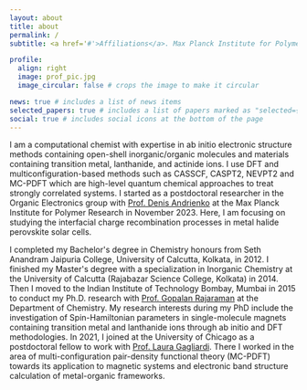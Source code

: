 ```yaml
---
layout: about
title: about
permalink: /
subtitle: <a href='#'>Affiliations</a>. Max Planck Institute for Polymer Research

profile:
  align: right
  image: prof_pic.jpg
  image_circular: false # crops the image to make it circular

news: true # includes a list of news items
selected_papers: true # includes a list of papers marked as "selected={true}"
social: true # includes social icons at the bottom of the page
---
```


I am a computational chemist with expertise in ab initio electronic structure methods containing open-shell inorganic/organic molecules and materials containing transition metal, lanthanide, and actinide ions. I use DFT and multiconfiguration-based methods such as CASSCF, CASPT2, NEVPT2 and MC-PDFT which are high-level quantum chemical approaches to treat strongly correlated systems. I started as a postdoctoral researcher in the Organic Electronics group with [Prof. Denis Andrienko](https://www2.mpip-mainz.mpg.de/~andrienk/) at the Max Planck Institute for Polymer Research in November 2023. Here, I am focusing on studying the interfacial charge recombination processes in metal halide perovskite solar cells.

I completed my Bachelor's degree in Chemistry honours from Seth Anandram Jaipuria College, University of Calcutta, Kolkata, in 2012. I finished my Master's degree with a specialization in Inorganic Chemistry at the University of Calcutta (Rajabazar Science College, Kolkata) in 2014. Then I moved to the Indian Institute of Technology Bombay, Mumbai in 2015 to conduct my Ph.D. research with [Prof. Gopalan Rajaraman](https://www.chem.iitb.ac.in/~rajaraman/) at the Department of Chemistry. My research interests during my PhD include the investigation of Spin-Hamiltonian parameters in single-molecule magnets containing transition metal and lanthanide ions through ab initio and DFT methodologies. In 2021, I joined at the University of Chicago as a postdoctoral fellow to work with [Prof. Laura Gagliardi](https://gagliardigroup.uchicago.edu/). There I worked in the area of multi-configuration pair-density functional theory (MC-PDFT) towards its application to magnetic systems and electronic band structure calculation of metal-organic frameworks.

